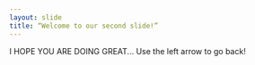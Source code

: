 ```yaml
---
layout: slide
title: “Welcome to our second slide!”
---
```

I HOPE YOU ARE DOING GREAT...
Use the left arrow to go back!
